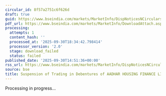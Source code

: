 ```yaml
---
circular_id: 8f57a2751c6f626d
draft: true
guid: https://www.bseindia.com/markets/MarketInfo/DispNoticesNCirculars.aspx?Noticeid={9DC36BA3-0DD2-4F40-B686-7C7C4EBF41AC}&noticeno=20250930-95&dt=09/30/2025&icount=95&totcount=114&flag=0
pdf_url: https://www.bseindia.com/markets/MarketInfo/DownloadAttach.aspx?id=20250930-95&attachedId=
processing:
  attempts: 1
  content_hash: ''
  processed_at: '2025-09-30T18:34:42.798414'
  processor_version: '2.0'
  stage: download_failed
  status: failed
published_date: '2025-09-30T14:51:36+00:00'
rss_url: https://www.bseindia.com/markets/MarketInfo/DispNoticesNCirculars.aspx?Noticeid={9DC36BA3-0DD2-4F40-B686-7C7C4EBF41AC}&noticeno=20250930-95&dt=09/30/2025&icount=95&totcount=114&flag=0
source: bse
title: Suspension of Trading in Debentures of AADHAR HOUSING FINANCE LIMITED
---
```


Processing in progress...